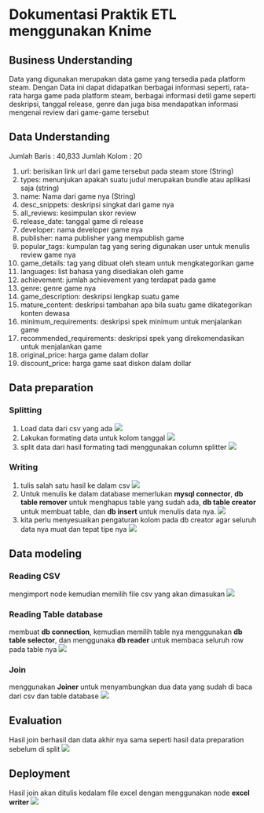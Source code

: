 # Dokumentasi Praktik ETL menggunakan Knime

## Business Understanding
Data yang digunakan merupakan data game yang tersedia pada platform steam. Dengan Data ini dapat didapatkan berbagai informasi seperti, rata-rata harga game pada platform steam, berbagai informasi detil game seperti deskripsi, tanggal release, genre dan juga bisa mendapatkan informasi mengenai review dari game-game tersebut

## Data Understanding
Jumlah Baris : 40,833
Jumlah Kolom : 20
1. url: berisikan link url dari game tersebut pada steam store (String)
2. types: menunjukan apakah suatu judul merupakan bundle atau aplikasi saja (string)
3. name: Nama dari game nya (String)
4. desc_snippets: deskripsi singkat dari game nya
5. all_reviews: kesimpulan skor review 
6. release_date: tanggal game di release
7. developer: nama developer game nya
8. publisher: nama publisher yang mempublish game
9. popular_tags: kumpulan tag yang sering digunakan user untuk menulis review game nya
10. game_details: tag yang dibuat oleh steam untuk mengkategorikan game
11. languages: list bahasa yang disediakan oleh game
12. achievement: jumlah achievement yang terdapat pada game
13. genre: genre game nya
14. game_description: deskripsi lengkap suatu game
15. mature_content: deskripsi tambahan apa bila suatu game dikategorikan konten dewasa
16. minimum_requirements: deskripsi spek minimum untuk menjalankan game
17. recommended_requirements: deskripsi spek yang direkomendasikan untuk menjalankan game
18. original_price: harga game dalam dollar
19. discount_price: harga game saat diskon dalam dollar

## Data preparation

### Splitting
1. Load data dari csv yang ada
![](https://github.com/adhityairvan/knime-bigdata/raw/master/Screenshot%20from%202020-02-17%2009-18-20.png)
2. Lakukan formating data untuk kolom tanggal
![](https://github.com/adhityairvan/knime-bigdata/raw/master/Screenshot%20from%202020-02-17%2009-19-13.png)
3. split data dari hasil formating tadi menggunakan column splitter
![](https://github.com/adhityairvan/knime-bigdata/raw/master/Screenshot%20from%202020-02-17%2009-20-13.png)

### Writing
1. tulis salah satu hasil ke dalam csv
![](https://github.com/adhityairvan/knime-bigdata/raw/master/Screenshot%20from%202020-02-17%2009-21-09.png)
2. Untuk menulis ke dalam database memerlukan **mysql connector**, **db table remover** untuk menghapus table yang sudah ada, **db table creator** untuk membuat table, dan **db insert** untuk menulis data nya.
![](https://github.com/adhityairvan/knime-bigdata/raw/master/Screenshot%20from%202020-02-17%2009-24-19.png)
3. kita perlu menyesuaikan pengaturan kolom pada db creator agar seluruh data nya muat dan tepat tipe nya
![](https://github.com/adhityairvan/knime-bigdata/raw/master/Screenshot%20from%202020-02-17%2009-25-09.png)

## Data modeling

### Reading CSV
mengimport node kemudian memilih file csv yang akan dimasukan
![](https://github.com/adhityairvan/knime-bigdata/raw/master/Screenshot%20from%202020-02-17%2009-26-30.png)

### Reading Table database
membuat **db connection**, kemudian memilih table nya menggunakan **db table selector**, dan menggunaka **db reader** untuk membaca seluruh row pada table nya
![](https://github.com/adhityairvan/knime-bigdata/raw/master/Screenshot%20from%202020-02-17%2009-28-45.png)

### Join
menggunakan **Joiner** untuk menyambungkan dua data yang sudah di baca dari csv dan table database
![](https://github.com/adhityairvan/knime-bigdata/raw/master/Screenshot%20from%202020-02-17%2009-29-51.png)

## Evaluation
Hasil join berhasil dan data akhir nya sama seperti hasil data preparation sebelum di split
![](https://github.com/adhityairvan/knime-bigdata/raw/master/Screenshot%20from%202020-02-17%2009-31-26.png)

## Deployment
Hasil join akan ditulis kedalam file excel dengan menggunakan node **excel writer**
![](https://github.com/adhityairvan/knime-bigdata/raw/master/Screenshot%20from%202020-02-17%2023-39-46.png)
